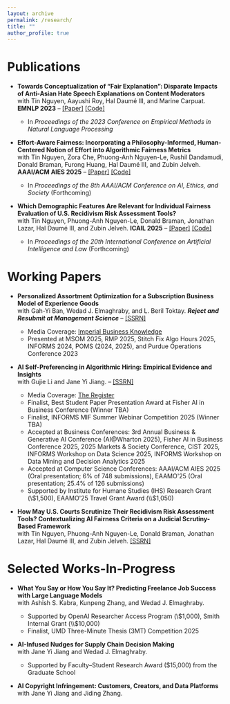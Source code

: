 ```yaml
---
layout: archive
permalink: /research/
title: ""
author_profile: true
---
```


# Publications
- **Towards Conceptualization of “Fair Explanation”: Disparate Impacts of Anti-Asian Hate Speech Explanations on Content Moderators**  
  with Tin Nguyen, Aayushi Roy, Hal Daumé III, and Marine Carpuat. **EMNLP 2023** – [[Paper]](https://aclanthology.org/2023.emnlp-main.602.pdf) [[Code]](https://github.com/jiannan-xu/EMNLP23_Fair_Explanation)
  - In *Proceedings of the 2023 Conference on Empirical Methods in Natural Language Processing*

- **Effort-Aware Fairness: Incorporating a Philosophy-Informed, Human-Centered Notion of Effort into Algorithmic Fairness Metrics**  
  with Tin Nguyen, Zora Che, Phuong-Anh Nguyen-Le, Rushil Dandamudi, Donald Braman, Furong Huang, Hal Daumé III, and Zubin Jelveh. **AAAI/ACM AIES 2025** – [[Paper]](https://www.arxiv.org/pdf/2505.19317) [[Code]](https://drive.google.com/drive/folders/1RsSE1dUHDkn41iKCkIhY5QRdAVKVcrtB?usp=sharing)
  - In *Proceedings of the 8th AAAI/ACM Conference on AI, Ethics, and Society* (Forthcoming)

- **Which Demographic Features Are Relevant for Individual Fairness Evaluation of U.S. Recidivism Risk Assessment Tools?**  
  with Tin Nguyen, Phuong-Anh Nguyen-Le, Donald Braman, Jonathan Lazar, Hal Daumé III, and Zubin Jelveh. **ICAIL 2025** – [[Paper]](https://www.arxiv.org/pdf/2505.09868) [[Code]](https://drive.google.com/drive/folders/1OHyRIQ21ECEZwD2i1xE_7Ahzhqt9w1IO)
  - In *Proceedings of the 20th International Conference on Artificial Intelligence and Law* (Forthcoming)

# Working Papers
- **Personalized Assortment Optimization for a Subscription Business Model of Experience Goods**  
  with Gah-Yi Ban, Wedad J. Elmaghraby, and L. Beril Toktay. ***Reject and Resubmit at Management Science*** – [[SSRN]](https://ssrn.com/abstract=5159539) 
  - Media Coverage: [Imperial Business Knowledge](https://www.imperial.ac.uk/business-school/ib-knowledge/entrepreneurship-innovation/ai-powered-rental-fashion-smarter-recommendations/)  
  - Presented at MSOM 2025, RMP 2025, Stitch Fix Algo Hours 2025, INFORMS 2024, POMS (2024, 2025), and Purdue Operations Conference 2023

- **AI Self-Preferencing in Algorithmic Hiring: Empirical Evidence and Insights**  
  with Gujie Li and Jane Yi Jiang. – [[SSRN]](https://ssrn.com/abstract=5417394)
  - Media Coverage: [The Register](https://www.theregister.com/2025/09/03/ai_hiring_biased/)
  - Finalist, Best Student Paper Presentation Award at Fisher AI in Business Conference (Winner TBA)
  - Finalist, INFORMS MIF Summer Webinar Competition 2025 (Winner TBA)
  - Accepted at Business Conferences: 3rd Annual Business & Generative AI Conference (AI@Wharton 2025), Fisher AI in Business Conference 2025, 2025 Markets & Society Conference, CIST 2025, INFORMS Workshop on Data Science 2025, INFORMS Workshop on Data Mining and Decision Analytics 2025
  - Accepted at Computer Science Conferences: AAAI/ACM AIES 2025 (Oral presentation; 6% of 748 submissions), EAAMO'25 (Oral presentation; 25.4% of 126 submissions)
  - Supported by Institute for Humane Studies (IHS) Research Grant (\\$1,500), EAAMO'25 Travel Grant Award (\\$1,050)

- **How May U.S. Courts Scrutinize Their Recidivism Risk Assessment Tools? Contextualizing AI Fairness Criteria on a Judicial Scrutiny-Based Framework**  
  with Tin Nguyen, Phuong-Anh Nguyen-Le, Donald Braman, Jonathan Lazar, Hal Daumé III, and Zubin Jelveh. [[SSRN]](https://papers.ssrn.com/sol3/papers.cfm?abstract_id=5242075)

# Selected Works-In-Progress
- **What You Say or How You Say It? Predicting Freelance Job Success with Large Language Models**  
  with Ashish S. Kabra, Kunpeng Zhang, and Wedad J. Elmaghraby.
  - Supported by OpenAI Researcher Access Program (\\$1,000), Smith Internal Grant (\\$10,000)  
  - Finalist, UMD Three-Minute Thesis (3MT) Competition 2025

- **AI-Infused Nudges for Supply Chain Decision Making**  
  with Jane Yi Jiang and Wedad J. Elmaghraby.
  - Supported by Faculty–Student Research Award (\$15,000) from the Graduate School

- **AI Copyright Infringement: Customers, Creators, and Data Platforms** <br> 
  with Jane Yi Jiang and Jiding Zhang.
